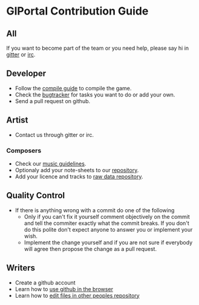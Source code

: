 # GlPortal Contribution Guide

## All
If you want to become part of the team or you need help, please say hi in [gitter](https://gitter.im/GlPortal/glPortal?utm_source=badge&utm_medium=badge&utm_campaign=pr-badge&utm_content=badge) or [irc](http://webchat.freenode.net/?channels=%23%23glportal&uio=d4).

## Developer
- Follow the [compile guide](https://github.com/GlPortal/glPortal/blob/master/COMPILE.md) to compile the game.
- Check the [bugtracker](https://bugs.glportal.de/) for tasks you want to do or add your own.
- Send a pull request on github.

## Artist
- Contact us through gitter or irc.

### Composers
- Check our [music guidelines](https://github.com/GlPortal/specification/blob/master/music.md).
- Optionaly add your note-sheets to our [repository](https://github.com/GlPortal/music).
- Add your licence and tracks to [raw data repository](https://github.com/GlPortal/glportal_raw_data/tree/master/audio/music).

## Quality Control
- If there is anything wrong with a commit do one of the following
  - Only if you can't fix it yourself comment objectively on the commit and tell the commiter exactly what the commit breaks. If you don't do this polite don't expect anyone to answer you or implement your wish.
  - Implement the change yourself and if you are not sure if everybody will agree then propose the change as a pull request. 

## Writers
- Create a github account
- Learn how to [use github in the browser](https://help.github.com/articles/github-flow-in-the-browser/)
- Learn how to [edit files in other peoples repository](https://help.github.com/articles/editing-files-in-another-user-s-repository/)


